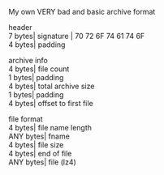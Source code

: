 My own VERY bad and basic archive format

header\
7 bytes| signature | 70 72 6F 74 61 74 6F\
4 bytes| padding

archive info\
4 bytes| file count\
1 bytes| padding\
4 bytes| total archive size\
1 bytes| padding\
4 bytes| offset to first file

file format\
4 bytes| file name length\
ANY bytes| fname\
4 bytes| file size\
4 bytes| end of file\
ANY bytes| file (lz4)
